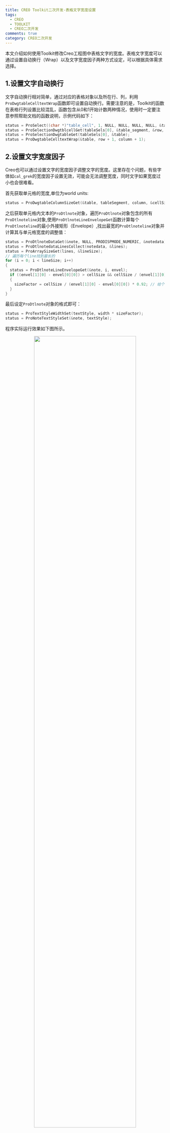 ```yaml
---
title: CREO Toolkit二次开发-表格文字宽度设置
tags:
  - CREO
  - TOOLKIT
  - CREO二次开发
comments: true
category: CREO二次开发
---
```


本文介绍如何使用Toolkit修改Creo工程图中表格文字的宽度。表格文字宽度可以通过设置自动换行（Wrap）以及文字宽度因子两种方式设定，可以根据具体需求选择。

## 1.设置文字自动换行

文字自动换行相对简单，通过对应的表格对象以及所在行、列，利用`ProDwgtableCelltextWrap`函数即可设置自动换行。需要注意的是，Toolkit的函数在表格行列设置比较混乱，函数包含从0和1开始计数两种情况，使用时一定要注意参照帮助文档的函数说明，示例代码如下：

```c
status = ProSelect((char *)"table_cell", 1, NULL, NULL, NULL, NULL, &tableSels, &size);
status = ProSelectionDwgtblcellGet(tableSels[0], &table_segment, &row, &column);
status = ProSelectionDwgtableGet(tableSels[0], &table);
status = ProDwgtableCelltextWrap(&table, row + 1, column + 1);
```

## 2.设置文字宽度因子

Creo也可以通过设置文字的宽度因子调整文字的宽度。这里存在个问题，有些字体如`cal_grek`的宽度因子设置无效，可能会无法调整宽度，同时文字如果宽度过小也会很难看。

首先获取单元格的宽度,单位为world units:

```c
status = ProDwgtableColumnSizeGet(&table, tableSegment, column, &cellSize);
```

之后获取单元格内文本的`ProDtlnote`对象，遍历`ProDtlnote`对象包含的所有`ProDtlnoteline`对象,使用`ProDtlnoteLineEnvelopeGet`函数计算每个`ProDtlnoteline`的最小外接矩形（Envelope）,找出最宽的`ProDtlnoteline`对象并计算其与单元格宽度的调整值：

```c
status = ProDtlnoteDataGet(&note, NULL, PRODISPMODE_NUMERIC, &notedata);
status = ProDtlnotedataLinesCollect(notedata, &lines);
status = ProArraySizeGet(lines, &lineSize);
// 遍历每个line找到最长的
for (i = 0; i < lineSize; i++)
{
  status = ProDtlnoteLineEnvelopeGet(&note, i, envel);
  if ((envel[1][0] - envel[0][0]) > cellSize && cellSize / (envel[1][0] - envel[0][0]) * 0.92 < sizeFactor)
  {
    sizeFactor = cellSize / (envel[1][0] - envel[0][0]) * 0.92; // 给个系数0.92再缩短点
  }
}
```

最后设定`ProDtlnote`对象的格式即可：

```c
status = ProTextStyleWidthSet(textStyle, width * sizeFactor);
status = ProNoteTextStyleSet(&note, textStyle);
```

程序实际运行效果如下图所示。

<div align="center">
    <img src="/img/proe/TableTextWidth.gif" style="width:80%" align="center"/>
    <p>设置文字宽度</p>
</div>


完整代码可在<a href="https://github.com/slacker-HD/creo_toolkit" target="_blank">Github.com</a>下载。代码在VS2010,Creo 2.0 M060 X64下编译通过。
